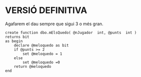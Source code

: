 
# VERSIÓ DEFINITIVA

Agafarem el dau sempre que sigui 3 o més gran.

```
create function dbo.mElsQuedo( @nJugador  int, @punts  int ) 
returns bit
as begin 
	declare @meloquedo as bit 
	if @punts >= 2
		set @meloquedo = 1
	else 
		set @meloquedo =0
	return @meloquedo
end

```
